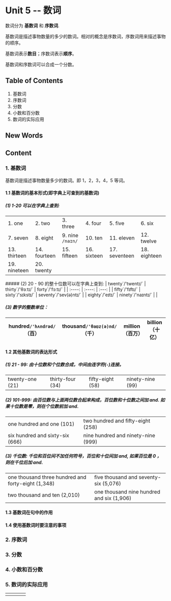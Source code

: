 # Unit 5 -- 数词

数词分为 **基数词** 和 **序数词**.

基数词是描述事物数量的多少的数词。相对的概念是序数词，序数词用来描述事物的顺序。


基数词表示**数目**；序数词表示**顺序**。

基数词和序数词可以合成一个分数。




## Table of Contents
1. 基数词
2. 序数词
3. 分数
4. 小数和百分数
5. 数词的实际应用






## New Words






## Content
### 1. 基数词
基数词是描述事物数量多少的数词。即 1，2，3，4，5 等词。

#### 1.1 基数词的基本形式(即字典上可查到的基数词)
##### (1) 1-20 可以在字典上查到: 
<table>
    <tr>
        <td>1. one </td>
        <td>2. two</td>
        <td>3. three</td>
        <td>4. four</td>
        <td>5. five</td>
        <td>6. six</td>
    </tr>
    <tr>
        <td>7. seven</td>
        <td>8. eight</td>
        <td>9. nine <code>/naɪn/</code></td>
        <td>10. ten</td>
        <td>11. eleven</td>
        <td>12. twelve</td>
    </tr>
    <tr>
        <td>13. thirteen</td>
        <td>14. fourteen</td>
        <td>15. fifteen</td>
        <td>16. sixteen</td>
        <td>17. seventeen</td>
        <td>18. eighteen</td>
    </tr>
    <tr>
        <td>19. nineteen</td>
        <td>20. twenty</td>
    </tr>
</table>
##### (2) 20 - 90 的整十位数可以在字典上查到:
| twenty`/'twentɪ/` | thirty`/'θɜːtɪ/` | forty`/'fɔːtɪ/` |
| :----: | :----: | :---: | 
| fifty`/'fɪftɪ/` | sixty`/'sɪkstɪ/` | seventy`/'sev(ə)ntɪ/` | 
| eighty`/'eɪtɪ/` | ninety`/'naɪntɪ/` | |

##### (3) 数字的整数单位：
| hundred`/'hʌndrəd/`（百）| thousand`/'θaʊz(ə)nd/`（千）| million（百万）|billion（十亿）|
| :----: | :----: | :---: | :---: |

#### 1.2 其他基数词的表达形式
##### (1) 21 - 99: 由十位数和个位数合成，中间由连字符(`-`)连接。
<table>
    <tr>
        <td>twenty-one (21)</td>
        <td>thirty-four (34)</td>
        <td>fifty-eight (58)</td>
        <td>ninety-nine (99)</td>
    </tr>
</table>

##### (2) 101-999: 由百位数与上面两位数合起来构成，百位数和十位数之间加 and. 如果十位数是零，则在个位数前加 and.
<table>
    <tr>
        <td>one hundred and one (101)</td>
        <td>two hundred and fifty-eight (258)</td>
    </tr>
    <tr>
        <td>six hundred and sixty-six (666)</td>
        <td>nine hundred and ninety-nine (999)</td>
    </tr>
</table>

##### (3) 千位数: 千位和百位间不加任何符号，百位和十位间加 and, 如果百位是 0 ，则在千位后加 and.
<table>
    <tr>
        <td>one thousand three hundred and forty-eight (1,348)</td>
        <td>five thousand and seventy-six (5,076)</td>
    </tr>
    <tr>
        <td>two thousand and ten (2,010)</td>
        <td>one thousand nine hundred and six (1,906)</td>
    </tr>
</table>

#### 1.3 基数词在句中的作用

#### 1.4 使用基数词时要注意的事项



### 2. 序数词


### 3. 分数


### 4. 小数和百分数


### 5. 数词的实际应用


<table>
    <tr>
        <td></td>
        <td></td>
        <td></td>
        <td></td>
    </tr>
</table>
